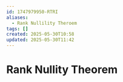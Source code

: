 ```yaml
---
id: 1747979950-RTRI
aliases:
  - Rank Nullility Theroem
tags: []
created: 2025-05-30T10:58
updated: 2025-05-30T11:42
---
```


# Rank Nullity Theorem
